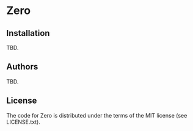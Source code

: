 Zero
====

## Installation

TBD.


## Authors

TBD.


## License

The code for Zero is distributed under the terms of the MIT license (see LICENSE.txt).
